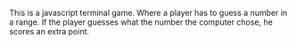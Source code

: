 This is a javascript terminal game. Where a player has to guess a number in a range. If the player guesses what the number the computer chose, he scores an extra point.